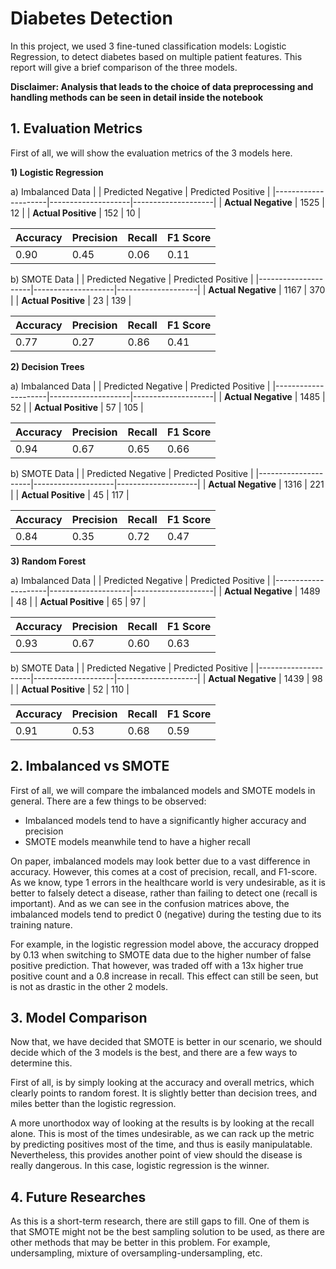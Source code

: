 # Diabetes Detection

In this project, we used 3 fine-tuned classification models: Logistic Regression,  to detect diabetes based on multiple patient features. This report will give a brief comparison of the three models.

**Disclaimer: Analysis that leads to the choice of data preprocessing and handling methods can be seen in detail inside the notebook**


## 1. Evaluation Metrics

First of all, we will show the evaluation metrics of the 3 models here.

**1) Logistic Regression**

a) Imbalanced Data
|                     | Predicted Negative | Predicted Positive |
|---------------------|--------------------|--------------------|
| **Actual Negative** | 1525               | 12                 |
| **Actual Positive** | 152                | 10                 |

| Accuracy  | Precision | Recall    | F1 Score  |
|-----------|-----------|-----------|-----------|
| 0.90      | 0.45      | 0.06      | 0.11      |

b) SMOTE Data
|                     | Predicted Negative | Predicted Positive |
|---------------------|--------------------|--------------------|
| **Actual Negative** | 1167               | 370                |
| **Actual Positive** | 23                 | 139                |

| Accuracy  | Precision | Recall    | F1 Score  |
|-----------|-----------|-----------|-----------|
| 0.77      | 0.27      | 0.86      | 0.41      |

**2) Decision Trees**

a) Imbalanced Data
|                     | Predicted Negative | Predicted Positive |
|---------------------|--------------------|--------------------|
| **Actual Negative** | 1485               | 52                 |
| **Actual Positive** | 57                 | 105                |

| Accuracy  | Precision | Recall    | F1 Score  |
|-----------|-----------|-----------|-----------|
| 0.94      | 0.67      | 0.65      | 0.66      |

b) SMOTE Data
|                     | Predicted Negative | Predicted Positive |
|---------------------|--------------------|--------------------|
| **Actual Negative** | 1316               | 221                |
| **Actual Positive** | 45                 | 117                |

| Accuracy  | Precision | Recall    | F1 Score  |
|-----------|-----------|-----------|-----------|
| 0.84      | 0.35      | 0.72      | 0.47      |

**3) Random Forest**

a) Imbalanced Data
|                     | Predicted Negative | Predicted Positive |
|---------------------|--------------------|--------------------|
| **Actual Negative** | 1489               | 48                 |
| **Actual Positive** | 65                 | 97                 |

| Accuracy  | Precision | Recall    | F1 Score  |
|-----------|-----------|-----------|-----------|
| 0.93      | 0.67      | 0.60      | 0.63      |

b) SMOTE Data
|                     | Predicted Negative | Predicted Positive |
|---------------------|--------------------|--------------------|
| **Actual Negative** | 1439               | 98                 |
| **Actual Positive** | 52                 | 110                |

| Accuracy  | Precision | Recall    | F1 Score  |
|-----------|-----------|-----------|-----------|
| 0.91      | 0.53      | 0.68      | 0.59      |


## 2. Imbalanced vs SMOTE

First of all, we will compare the imbalanced models and SMOTE models in general. There are a few things to be observed:
- Imbalanced models tend to have a significantly higher accuracy and precision
- SMOTE models meanwhile tend to have a higher recall 

On paper, imbalanced models may look better due to a vast difference in accuracy. However, this comes at a cost of precision, recall, and F1-score. As we know, type 1 errors in the healthcare world is very undesirable, as it is better to falsely detect a disease, rather than failing to detect one (recall is important). And as we can see in the confusion matrices above, the imbalanced models tend to predict 0 (negative) during the testing due to its training nature. 

For example, in the logistic regression model above, the accuracy dropped by 0.13 when switching to SMOTE data due to the higher number of false positive prediction. That however, was traded off with a 13x higher true positive count and a 0.8 increase in recall. This effect can still be seen, but is not as drastic in the other 2 models.


## 3. Model Comparison

Now that, we have decided that SMOTE is better in our scenario, we should decide which of the 3 models is the best, and there are a few ways to determine this.

First of all, is by simply looking at the accuracy and overall metrics, which clearly points to random forest. It is slightly better than decision trees, and miles better than the logistic regression. 

A more unorthodox way of looking at the results is by looking at the recall alone. This is most of the times undesirable, as we can rack up the metric by predicting positives most of the time, and thus is easily manipulatable. Nevertheless, this provides another point of view should the disease is really dangerous. In this case, logistic regression is the winner.


## 4. Future Researches

As this is a short-term research, there are still gaps to fill. One of them is that SMOTE might not be the best sampling solution to be used, as there are other methods that may be better in this problem. For example, undersampling, mixture of oversampling-undersampling, etc.






